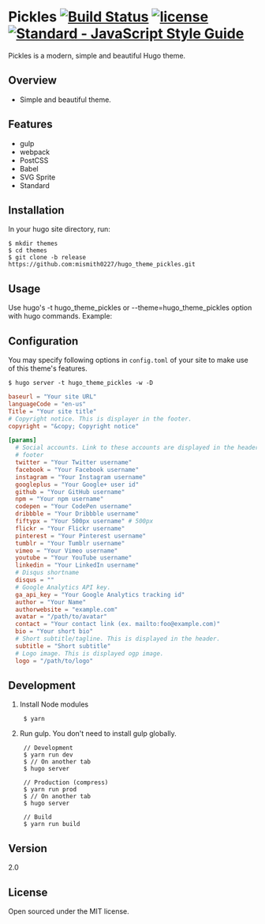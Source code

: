 # Pickles [![Build Status](https://travis-ci.org/mismith0227/hugo_theme_pickles.svg?branch=master)](https://travis-ci.org/mismith0227/hugo_theme_pickles) [![license](https://img.shields.io/github/license/mashape/apistatus.svg)](https://github.com/mismith0227/hugo_theme_pickles/blob/master/license.md) [![Standard - JavaScript Style Guide](https://cdn.rawgit.com/feross/standard/master/badge.svg)](https://github.com/feross/standard)

Pickles is a modern, simple and beautiful Hugo theme.

## Overview

* Simple and beautiful theme.

## Features

* gulp
* webpack
* PostCSS
* Babel
* SVG Sprite
* Standard

## Installation

In your hugo site directory, run:

```shell
$ mkdir themes
$ cd themes
$ git clone -b release https://github.com:mismith0227/hugo_theme_pickles.git
```

## Usage

Use hugo's -t hugo_theme_pickles or --theme=hugo_theme_pickles option with hugo commands. Example:

## Configuration

You may specify following options in `config.toml` of your site to make use of
this theme's features.

```shell
$ hugo server -t hugo_theme_pickles -w -D
```

```toml
baseurl = "Your site URL"
languageCode = "en-us"
Title = "Your site title"
# Copyright notice. This is displayer in the footer.
copyright = "&copy; Copyright notice"

[params]
  # Social accounts. Link to these accounts are displayed in the header and
  # footer
  twitter = "Your Twitter username"
  facebook = "Your Facebook username"
  instagram = "Your Instagram username"
  googleplus = "Your Google+ user id"
  github = "Your GitHub username"
  npm = "Your npm username"
  codepen = "Your CodePen username"
  dribbble = "Your Dribbble username"
  fiftypx = "Your 500px username" # 500px
  flickr = "Your Flickr username"
  pinterest = "Your Pinterest username"
  tumblr = "Your Tumblr username"
  vimeo = "Your Vimeo username"
  youtube = "Your YouTube username"
  linkedin = "Your LinkedIn username"
  # Disqus shortname
  disqus = ""
  # Google Analytics API key.
  ga_api_key = "Your Google Analytics tracking id"
  author = "Your Name"
  authorwebsite = "example.com"
  avatar = "/path/to/avatar"
  contact = "Your contact link (ex. mailto:foo@example.com)"
  bio = "Your short bio"
  # Short subtitle/tagline. This is displayed in the header.
  subtitle = "Short subtitle"
  # Logo image. This is displayed ogp image.
  logo = "/path/to/logo"
```

## Development

1. Install Node modules

        $ yarn

1. Run gulp. You don't need to install gulp globally.

        // Development
        $ yarn run dev
        $ // On another tab
        $ hugo server

        // Production (compress)
        $ yarn run prod
        $ // On another tab
        $ hugo server

        // Build
        $ yarn run build

## Version

2.0

## License

Open sourced under the MIT license.

